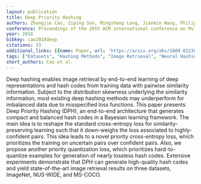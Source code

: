 ```yaml
---
layout: publication
title: Deep Priority Hashing
authors: Zhangjie Cao, Ziping Sun, Mingsheng Long, Jianmin Wang, Philip S. Yu
conference: Proceedings of the 26th ACM international conference on Multimedia
year: 2018
bibkey: cao2018deep
citations: 33
additional_links: [{name: Paper, url: 'https://arxiv.org/abs/1809.01238'}]
tags: ["Datasets", "Hashing Methods", "Image Retrieval", "Neural Hashing", "Quantization", "Tools & Libraries"]
short_authors: Cao et al.
---
```

Deep hashing enables image retrieval by end-to-end learning of deep
representations and hash codes from training data with pairwise similarity
information. Subject to the distribution skewness underlying the similarity
information, most existing deep hashing methods may underperform for imbalanced
data due to misspecified loss functions. This paper presents Deep Priority
Hashing (DPH), an end-to-end architecture that generates compact and balanced
hash codes in a Bayesian learning framework. The main idea is to reshape the
standard cross-entropy loss for similarity-preserving learning such that it
down-weighs the loss associated to highly-confident pairs. This idea leads to a
novel priority cross-entropy loss, which prioritizes the training on uncertain
pairs over confident pairs. Also, we propose another priority quantization
loss, which prioritizes hard-to-quantize examples for generation of nearly
lossless hash codes. Extensive experiments demonstrate that DPH can generate
high-quality hash codes and yield state-of-the-art image retrieval results on
three datasets, ImageNet, NUS-WIDE, and MS-COCO.